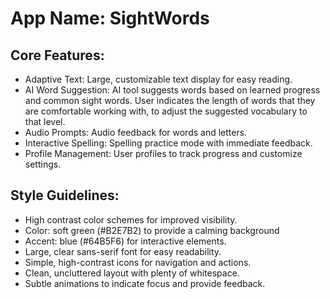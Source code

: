 # **App Name**: SightWords

## Core Features:

- Adaptive Text: Large, customizable text display for easy reading.
- AI Word Suggestion: AI tool suggests words based on learned progress and common sight words. User indicates the length of words that they are comfortable working with, to adjust the suggested vocabulary to that level.
- Audio Prompts: Audio feedback for words and letters.
- Interactive Spelling: Spelling practice mode with immediate feedback.
- Profile Management: User profiles to track progress and customize settings.

## Style Guidelines:

- High contrast color schemes for improved visibility.
- Color: soft green (#B2E7B2) to provide a calming background
- Accent: blue (#64B5F6) for interactive elements.
- Large, clear sans-serif font for easy readability.
- Simple, high-contrast icons for navigation and actions.
- Clean, uncluttered layout with plenty of whitespace.
- Subtle animations to indicate focus and provide feedback.